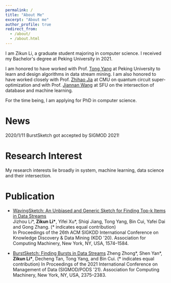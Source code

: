 ```yaml
---
permalink: /
title: "About Me"
excerpt: "About me"
author_profile: true
redirect_from: 
  - /about/
  - /about.html
---
```


I am Zikun Li, a graduate student majoring in computer science. I received my Bachelor's degree at Peking University in 2021. 

I am honored to have worked with Prof. [Tong Yang](http://net.pku.edu.cn/~yangtong/) at Peking University to learn and design algorithms in data stream mining. I am also honored to have worked closely with Prof. [Zhihao Jia](https://www.cs.cmu.edu/~zhihaoj2/) at CMU on quantum circuit super-optimization and with Prof. [Jiannan Wang](https://www2.cs.sfu.ca/~jnwang/) at SFU on the intersection of database and machine learning.

For the time being, I am applying for PhD in computer science.

# News

2020/1/11 BurstSketch got accepted by SIGMOD 2021!

# Research Interest

My research interests lie broadly in system, machine learning, data science and their intersection.

# Publication

- [WavingSketch: An Unbiased and Generic Sketch for Finding Top-k Items in Data Streams](https://dl.acm.org/doi/abs/10.1145/3394486.3403208)  
  Jizhou Li\*, <b>Zikun Li\*</b>, Yifei Xu\*, Shiqi Jiang, Tong Yang, Bin Cui, Yafei Dai and Gong Zhang. (\* indicates equal contribution)  
  In Proceedings of the 26th ACM SIGKDD International Conference on Knowledge Discovery & Data Mining (KDD '20). Association for Computing Machinery, New York, NY, USA, 1574–1584. 

- [BurstSketch: Finding Bursts in Data Streams](https://dl.acm.org/doi/abs/10.1145/3448016.3452775)
  Zheng Zhong\*, Shen Yan\*, <b>Zikun Li\*</b>, Decheng Tan, Tong Yang, and Bin Cui. (\* indicates equal contribution)
  In Proceedings of the 2021 International Conference on Management of Data (SIGMOD/PODS '21). Association for Computing Machinery, New York, NY, USA, 2375–2383. 

